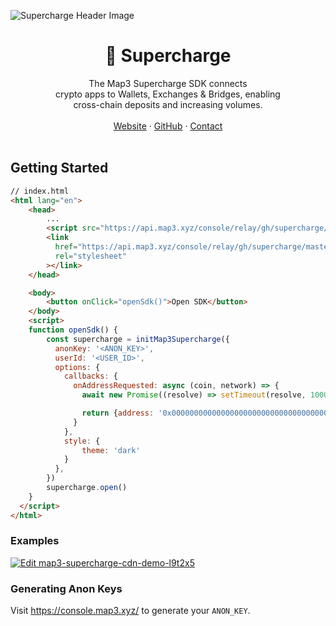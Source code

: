 ![Supercharge Header Image](https://user-images.githubusercontent.com/5640772/226018165-954caf3e-bf91-4ac4-a3eb-462a011d0a61.png)

<h1 align='center'>💸 Supercharge</h1>

<div align='center'>The Map3 Supercharge SDK connects<br/>crypto apps to Wallets, Exchanges & Bridges,
enabling<br/>cross-chain deposits and increasing volumes.</div>
<br/>
<div align="center">
<a href="https://map3.xyz/supercharge">Website</a> 
<span> · </span>
<a href="https://github.com/map3xyz/supercharge">GitHub</a> 
<span> · </span>
<a href="https://cal.com/amadeo-map3/discovery">Contact</a>
</div>
<br/>

## Getting Started

```html
// index.html
<html lang="en">
    <head>
        ...
        <script src="https://api.map3.xyz/console/relay/gh/supercharge/master/dist/global/index.js"></script>
        <link
          href="https://api.map3.xyz/console/relay/gh/supercharge/master/dist/index.css"
          rel="stylesheet"
        ></link>
    </head>

    <body>
        <button onClick="openSdk()">Open SDK</button>
    </body>
    <script>
    function openSdk() {
        const supercharge = initMap3Supercharge({
          anonKey: '<ANON_KEY>',
          userId: '<USER_ID>',
          options: {
            callbacks: {
              onAddressRequested: async (coin, network) => {
                await new Promise((resolve) => setTimeout(resolve, 1000));

                return {address: '0x0000000000000000000000000000000000000000'};
              }
            },
            style: {
                theme: 'dark'
            }
          },
        })
        supercharge.open()
    }
  </script>
</html>
```

### Examples

[![Edit map3-supercharge-cdn-demo-l9t2x5](https://codesandbox.io/static/img/play-codesandbox.svg)](https://codesandbox.io/s/map3-supercharge-cdn-demo-l9t2x5)

### Generating Anon Keys

Visit https://console.map3.xyz/ to generate your `ANON_KEY`.
